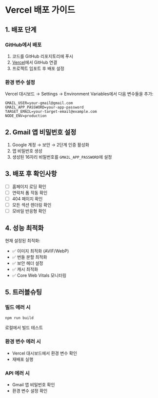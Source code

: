 # Vercel 배포 가이드

## 1. 배포 단계

### GitHub에서 배포
1. 코드를 GitHub 리포지토리에 푸시
2. [Vercel](https://vercel.com)에서 GitHub 연결
3. 프로젝트 임포트 후 배포 설정

### 환경 변수 설정
Vercel 대시보드 → Settings → Environment Variables에서 다음 변수들을 추가:

```
GMAIL_USER=your-gmail@gmail.com
GMAIL_APP_PASSWORD=your-app-password
TARGET_EMAIL=your-target-email@example.com
NODE_ENV=production
```

## 2. Gmail 앱 비밀번호 설정

1. Google 계정 → 보안 → 2단계 인증 활성화
2. 앱 비밀번호 생성
3. 생성된 16자리 비밀번호를 `GMAIL_APP_PASSWORD`에 설정

## 3. 배포 후 확인사항

- [ ] 홈페이지 로딩 확인
- [ ] 연락처 폼 작동 확인 
- [ ] 404 페이지 확인
- [ ] 모든 섹션 렌더링 확인
- [ ] 모바일 반응형 확인

## 4. 성능 최적화

현재 설정된 최적화:
- ✅ 이미지 최적화 (AVIF/WebP)
- ✅ 번들 분할 최적화
- ✅ 보안 헤더 설정
- ✅ 캐시 최적화
- ✅ Core Web Vitals 모니터링

## 5. 트러블슈팅

### 빌드 에러 시
```bash
npm run build
```
로컬에서 빌드 테스트

### 환경 변수 에러 시
- Vercel 대시보드에서 환경 변수 확인
- 재배포 실행

### API 에러 시
- Gmail 앱 비밀번호 확인
- 환경 변수 설정 확인